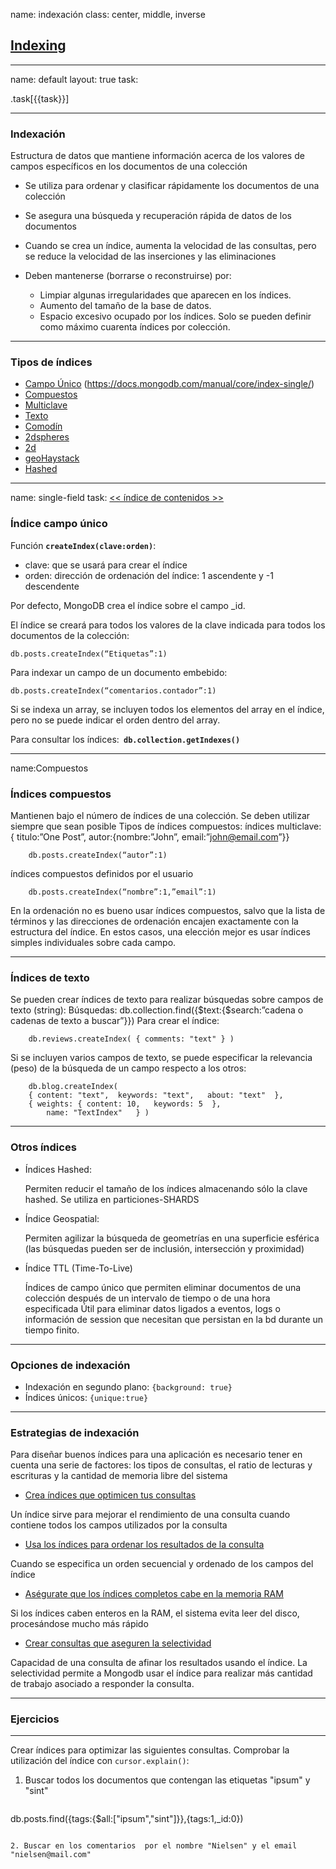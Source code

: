 name: indexación
class: center, middle, inverse
## [Indexing](https://docs.mongodb.com/manual/indexes/)
---

name: default
layout: true
task: &nbsp;

.task[{{task}}]

---

### Indexación

Estructura de datos que mantiene información acerca de los valores de campos específicos en los documentos de una colección

- Se utiliza para ordenar y clasificar rápidamente los documentos de una colección

- Se asegura una búsqueda y recuperación rápida de datos de los documentos

- Cuando se crea un índice, aumenta la velocidad de las consultas, pero se reduce la velocidad de las inserciones y las eliminaciones

- Deben mantenerse (borrarse o reconstruirse) por:
    + Limpiar algunas irregularidades que aparecen en los índices.
    + Aumento del tamaño de la base de datos.
    + Espacio excesivo ocupado por los índices. Solo se pueden definir como máximo cuarenta índices por colección.

---
### Tipos de índices

- [Campo Único](#single-field) (https://docs.mongodb.com/manual/core/index-single/)
- [Compuestos](https://docs.mongodb.com/manual/core/index-compound/)
- [Multiclave](https://docs.mongodb.com/manual/core/index-multikey/)
- [Texto](https://docs.mongodb.com/manual/core/index-text/)
- [Comodín](https://docs.mongodb.com/manual/core/index-wildcard/)
- [2dspheres](https://docs.mongodb.com/manual/core/2dsphere/)
- [2d](https://docs.mongodb.com/manual/core/2d/)
- [geoHaystack](https://docs.mongodb.com/manual/core/geohaystack/)
- [Hashed](https://docs.mongodb.com/manual/core/index-hashed/)
  
---
name: single-field
task: [<< índice de contenidos >>](#contenido)

### Índice campo único

Función __`createIndex(clave:orden)`__:

  - clave: que se usará para crear el índice
  - orden: dirección de ordenación del índice: 1 ascendente y -1 descendente

Por defecto, MongoDB crea el índice sobre el campo _id.

El índice se creará para todos los valores de la clave indicada para todos los documentos de la colección:

    db.posts.createIndex(“Etiquetas”:1)

Para indexar un campo de un documento embebido:

    db.posts.createIndex(“comentarios.contador”:1)

Si se indexa un array, se incluyen todos los elementos del array en el índice, pero no se puede indicar el orden dentro del array.

Para consultar los índices:__` db.collection.getIndexes()`__


---
name:Compuestos
### Índices compuestos

Mantienen bajo el número de índices de una colección. Se deben utilizar siempre que sean posible
Tipos de índices compuestos: 
índices multiclave: { titulo:”One Post”, autor:{nombre:”John”, email:”john@email.com”}}

        db.posts.createIndex(“autor”:1)

índices compuestos definidos por el usuario

        db.posts.createIndex(“nombre”:1,”email”:1)


En la ordenación no es bueno usar índices compuestos, salvo que la lista de términos y las direcciones de ordenación encajen exactamente con la estructura del índice. En estos casos, una elección mejor es usar índices simples individuales sobre cada campo.

---

### Índices de texto

Se pueden crear índices de texto para realizar búsquedas sobre campos de texto (string):
Búsquedas: db.collection.find({$text:{$search:”cadena o cadenas de texto a buscar”}})
Para crear el índice:

        db.reviews.createIndex( { comments: "text" } )

Si se incluyen varios campos de texto, se puede especificar la relevancia (peso) de la búsqueda de un campo respecto a los otros:

        db.blog.createIndex(
        { content: "text",  keywords: "text",   about: "text"  },
        { weights: { content: 10,   keywords: 5  },
            name: "TextIndex"   } )

---
### Otros índices

- Índices Hashed:

    Permiten reducir el tamaño de los índices almacenando sólo la clave hashed. Se utiliza en particiones-SHARDS

- Índice Geospatial:
  
    Permiten agilizar la búsqueda de geometrías en una superficie esférica (las búsquedas pueden ser de inclusión, intersección y proximidad)

- Índice TTL (Time-To-Live) 

    Índices de campo único que permiten eliminar documentos de una colección después de un intervalo de tiempo o de una hora especificada
    Útil para eliminar datos ligados a eventos, logs o información de session que necesitan que persistan en la bd durante un tiempo finito.

---
### Opciones de indexación

- Indexación en segundo plano: `{background: true}`
- Índices únicos: `{unique:true}`
    
---

### Estrategias de indexación

Para diseñar buenos índices para una aplicación es necesario tener en cuenta una serie de factores: los tipos de consultas, el ratio de lecturas y escrituras y la cantidad de memoria libre del sistema

- [Crea índices que optimicen tus consultas](https://docs.mongodb.com/manual/tutorial/create-indexes-to-support-queries/)

Un índice sirve para mejorar el rendimiento de una consulta cuando contiene todos los campos utilizados por la consulta

- [Usa los índices para ordenar los resultados de la consulta](https://docs.mongodb.com/manual/tutorial/sort-results-with-indexes/)

Cuando se especifica un orden secuencial y ordenado de los campos del índice

- [Aségurate que los índices completos cabe en la memoria RAM](https://docs.mongodb.com/manual/tutorial/ensure-indexes-fit-ram/)

Si los índices caben enteros en la RAM, el sistema evita leer del disco, procesándose mucho más rápido

- [Crear consultas que aseguren la selectividad](https://docs.mongodb.com/manual/tutorial/create-queries-that-ensure-selectivity/)

Capacidad de una consulta de afinar los resultados usando el índice. La selectividad permite a Mongodb usar el índice para realizar más cantidad de trabajo asociado a responder la consulta.

---

### Ejercicios
<hr>

Crear índices para optimizar las siguientes consultas. Comprobar la utilización del índice con `cursor.explain()`:

1. Buscar todos los documentos que contengan las etiquetas "ipsum" y "sint"
   ``` 
db.posts.find({tags:{$all:["ipsum","sint"]}},{tags:1,_id:0})
```

2. Buscar en los comentarios  por el nombre "Nielsen" y el email "nielsen@mail.com"

